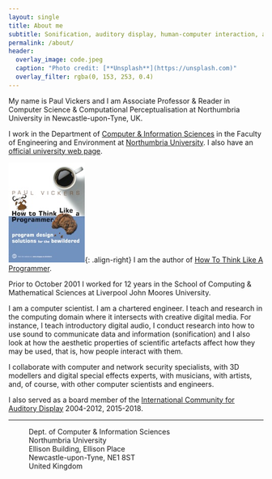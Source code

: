 ```yaml
---
layout: single
title: About me
subtitle: Sonification, auditory display, human-computer interaction, aesthetics, multimedia programming, network security and visualization
permalink: /about/
header:
  overlay_image: code.jpeg
  caption: "Photo credit: [**Unsplash**](https://unsplash.com)"
  overlay_filter: rgba(0, 153, 253, 0.4)
---
```

My name is Paul Vickers and I am Associate Professor & Reader in Computer Science & 
Computational Perceptualisation at Northumbria University in Newcastle-upon-Tyne, UK.

I work in the Department of [Computer & Information Sciences](https://www.northumbria.ac.uk/about-us/academic-departments/computer-and-information-sciences/) 
in the Faculty of Engineering and Environment at [Northumbria University](https://www.northumbria.ac.uk/). I also have an 
[official university web page](https://www.northumbria.ac.uk/about-us/our-staff/v/dr-paul-vickers/).


[![image-right](/images/HTTLAP16Large.jpg)](http://www.howtothinklikeaprogrammer.com){: .align-right}
I am the author of [How To Think Like A Programmer](http://www.howtothinklikeaprogrammer.com).
 

Prior to October 2001 I worked for 12 years in the School of Computing & Mathematical Sciences at Liverpool John Moores University.

I am a computer scientist. I am a chartered engineer. I teach and research in the computing domain where it intersects with creative digital media. For instance, I teach introductory digital audio, I conduct research into how to use sound to communicate data and information (sonification) and I also look at how the aesthetic properties of scientific artefacts affect how they may be used, that is, how people interact with them. 

I collaborate with computer and network security specialists, with 3D modellers and digital special effects experts, with musicians, with artists, and, of course, with other computer scientists and engineers.

I also served as a board member of the [International Community for Auditory Display](http://www.icad.org) 2004-2012, 2015-2018.

---
<dl>
<dd>Dept. of Computer & Information Sciences</dd>
<dd>Northumbria University</dd>
<dd>Ellison Building, Ellison Place</dd>
<dd>Newcastle-upon-Tyne, NE1 8ST</dd>
<dd>United Kingdom</dd>
</dl>